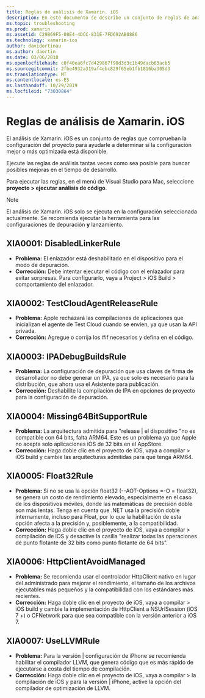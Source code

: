 ```yaml
---
title: Reglas de análisis de Xamarin. iOS
description: En este documento se describe un conjunto de reglas de análisis que comprueban la configuración del proyecto de Xamarin. iOS para ayudar a determinar si hay disponible una configuración optimizada más o mejor.
ms.topic: troubleshooting
ms.prod: xamarin
ms.assetid: C29B69F5-08E4-4DCC-831E-7FD692AB0886
ms.technology: xamarin-ios
author: davidortinau
ms.author: daortin
ms.date: 03/06/2018
ms.openlocfilehash: c0f40ea6fc7d429867f90d3d3c1b49dacb63acb5
ms.sourcegitcommit: 2fbe4932a319af4ebc829f65eb1fb1816ba305d3
ms.translationtype: MT
ms.contentlocale: es-ES
ms.lasthandoff: 10/29/2019
ms.locfileid: "73030864"
---
```

# <a name="xamarinios-analysis-rules"></a>Reglas de análisis de Xamarin. iOS

El análisis de Xamarin. iOS es un conjunto de reglas que comprueban la configuración del proyecto para ayudarle a determinar si la configuración mejor o más optimizada está disponible.

Ejecute las reglas de análisis tantas veces como sea posible para buscar posibles mejoras en el tiempo de desarrollo.

Para ejecutar las reglas, en el menú de Visual Studio para Mac, seleccione **proyecto > ejecutar análisis de código**.

> [!NOTE]
> El análisis de Xamarin. iOS solo se ejecuta en la configuración seleccionada actualmente. Se recomienda ejecutar la herramienta para las configuraciones de depuración **y** lanzamiento.

<a name="XIA0001" />

## <a name="xia0001-disabledlinkerrule"></a>XIA0001: DisabledLinkerRule

- **Problema:** El enlazador está deshabilitado en el dispositivo para el modo de depuración.
- **Corrección:** Debe intentar ejecutar el código con el enlazador para evitar sorpresas.
Para configurarlo, vaya a Project > iOS Build > comportamiento del enlazador.

<a name="XIA0002" />

## <a name="xia0002-testcloudagentreleaserule"></a>XIA0002: TestCloudAgentReleaseRule

- **Problema:** Apple rechazará las compilaciones de aplicaciones que inicializan el agente de Test Cloud cuando se envíen, ya que usan la API privada.
- **Corrección:** Agregue o corrija los #if necesarios y defina en el código.

<a name="XIA0003" />

## <a name="xia0003-ipadebugbuildsrule"></a>XIA0003: IPADebugBuildsRule

- **Problema:** La configuración de depuración que usa claves de firma de desarrollador no debe generar un IPA, ya que solo es necesario para la distribución, que ahora usa el Asistente para publicación.
- **Corrección:** Deshabilite la compilación de IPA en opciones de proyecto para la configuración de depuración.

<a name="XIA0004" />

## <a name="xia0004-missing64bitsupportrule"></a>XIA0004: Missing64BitSupportRule

- **Problema:** La arquitectura admitida para "release | el dispositivo "no es compatible con 64 bits, falta ARM64. Este es un problema ya que Apple no acepta solo aplicaciones iOS de 32 bits en el AppStore.
- **Corrección:** Haga doble clic en el proyecto de iOS, vaya a compilar > iOS build y cambie las arquitecturas admitidas para que tenga ARM64.

<a name="XIA0005" />

## <a name="xia0005-float32rule"></a>XIA0005: Float32Rule

- **Problema:** Si no se usa la opción float32 (--AOT-Options =-O = float32), se genera un costo de rendimiento elevado, especialmente en el caso de los dispositivos móviles, donde las matemáticas de precisión doble son más lentas. Tenga en cuenta que .NET usa la precisión doble internamente, incluso para Float, por lo que la habilitación de esta opción afecta a la precisión y, posiblemente, a la compatibilidad.
- **Corrección:** Haga doble clic en el proyecto de iOS, vaya a compilar > compilación de iOS y desactive la casilla "realizar todas las operaciones de punto flotante de 32 bits como punto flotante de 64 bits".

<a name="XIA0006" />

## <a name="xia0006-httpclientavoidmanaged"></a>XIA0006: HttpClientAvoidManaged

- **Problema:** Se recomienda usar el controlador HttpClient nativo en lugar del administrado para mejorar el rendimiento, el tamaño de los archivos ejecutables más pequeños y la compatibilidad con los estándares más recientes.
- **Corrección:** Haga doble clic en el proyecto de iOS, vaya a compilar > iOS build y cambie la implementación de HttpClient a NSUrlSession (iOS 7 +) o CFNetwork para que sea compatible con la versión anterior a iOS 7.

<a name="XIA0007" />

## <a name="xia0007-usellvmrule"></a>XIA0007: UseLLVMRule

- **Problema:** Para la versión | configuración de iPhone se recomienda habilitar el compilador LLVM, que genera código que es más rápido de ejecutarse a costa del tiempo de compilación.
- **Corrección:** Haga doble clic en el proyecto de iOS, vaya a compilar > la compilación de iOS y para la versión | iPhone, active la opción del compilador de optimización de LLVM.
